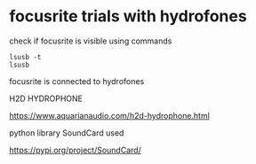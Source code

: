 # focusrite trials with hydrofones

check if focusrite is visible using commands

```
lsusb -t
lsusb
```

focusrite is connected to hydrofones 

H2D HYDROPHONE

https://www.aquarianaudio.com/h2d-hydrophone.html

python library SoundCard used



https://pypi.org/project/SoundCard/